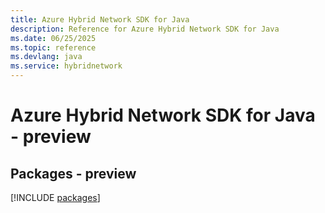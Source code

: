 ```yaml
---
title: Azure Hybrid Network SDK for Java
description: Reference for Azure Hybrid Network SDK for Java
ms.date: 06/25/2025
ms.topic: reference
ms.devlang: java
ms.service: hybridnetwork
---
```

# Azure Hybrid Network SDK for Java - preview
## Packages - preview
[!INCLUDE [packages](hybrid-network-index.md)]